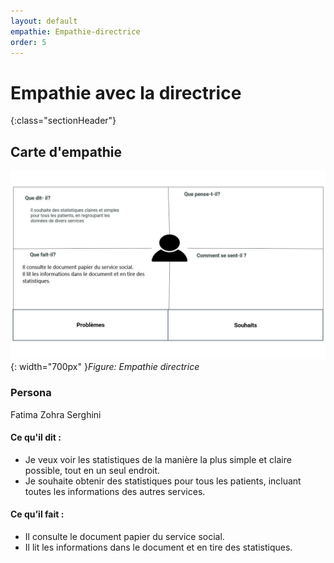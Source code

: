 ```yaml
---
layout: default
empathie: Empathie-directrice
order: 5
---
```





# Empathie avec la directrice 
{:class="sectionHeader"}

<!-- new slide -->
## Carte d'empathie 
![empathie directrice](./images/empathie-directrice.jpg){: width="700px" }*Figure: Empathie directrice*

<!-- note -->

### Persona
Fatima Zohra Serghini

#### Ce qu'il dit : 
- Je veux voir les statistiques de la manière la plus simple et claire possible, tout en un seul endroit. 
- Je souhaite obtenir des statistiques pour tous les patients, incluant toutes les informations des autres services.

#### Ce qu’il fait :
- Il consulte le document papier du service social.
- Il lit les informations dans le document et en tire des statistiques.


